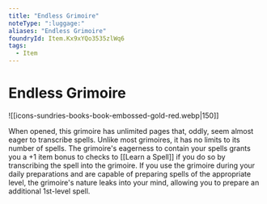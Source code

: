 ```yaml
---
title: "Endless Grimoire"
noteType: ":luggage:"
aliases: "Endless Grimoire"
foundryId: Item.Kx9xYQo3535zlWq6
tags:
  - Item
---
```


# Endless Grimoire
![[icons-sundries-books-book-embossed-gold-red.webp|150]]

When opened, this grimoire has unlimited pages that, oddly, seem almost eager to transcribe spells. Unlike most grimoires, it has no limits to its number of spells. The grimoire's eagerness to contain your spells grants you a +1 item bonus to checks to [[Learn a Spell]] if you do so by transcribing the spell into the grimoire. If you use the grimoire during your daily preparations and are capable of preparing spells of the appropriate level, the grimoire's nature leaks into your mind, allowing you to prepare an additional 1st-level spell.
